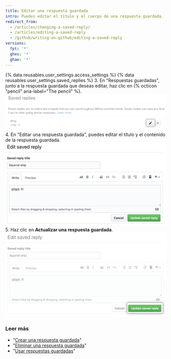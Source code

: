 ```yaml
---
title: Editar una respuesta guardada
intro: Puedes editar el título y el cuerpo de una respuesta guardada.
redirect_from:
  - /articles/changing-a-saved-reply/
  - /articles/editing-a-saved-reply
  - /github/writing-on-github/editing-a-saved-reply
versions:
  fpt: '*'
  ghes: '*'
  ghae: '*'
---
```

{% data reusables.user_settings.access_settings %}
{% data reusables.user_settings.saved_replies %}
3. En "Respuestas guardadas", junto a la respuesta guardada que deseas editar, haz clic en {% octicon "pencil" aria-label="The pencil" %}.  
   ![Editar una respuesta guardada](/assets/images/help/settings/saved-replies-edit-existing.png)
4. En "Editar una respuesta guardada", puedes editar el título y el contenido de la respuesta guardada. ![Editar título y contenido](/assets/images/help/settings/saved-replies-edit-existing-content.png)
5. Haz clic en **Actualizar una respuesta guardada**. ![Actualizar una respuesta guardada](/assets/images/help/settings/saved-replies-save-edit.png)

### Leer más

- "[Crear una respuesta guardada](/articles/creating-a-saved-reply)"
- "[Eliminar una respuesta guardada](/articles/deleting-a-saved-reply)"
- "[Usar respuestas guardadas](/articles/using-saved-replies)"
